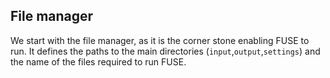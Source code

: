 ## File manager

We start with the file manager, as it is the corner stone enabling FUSE to run. It defines the paths to the main directories (`input`,`output`,`settings`) and the name of the files required to run FUSE.
